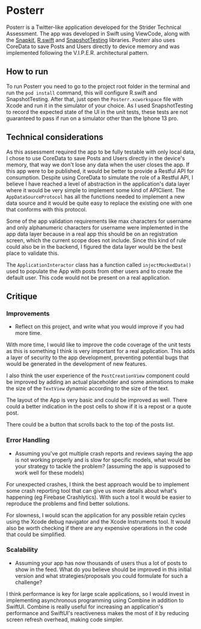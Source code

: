 # Posterr

Posterr is a Twitter-like application developed for the Strider Technical Assessment. The app was developed in Swift using ViewCode, along with the [Snapkit](https://github.com/SnapKit/SnapKit), [R.swift](https://github.com/mac-cain13/R.swift) and [SnapshotTesting](https://github.com/pointfreeco/swift-snapshot-testing) libraries. Posterr also uses CoreData to save Posts and Users directly to device memory and was implemented following the V.I.P.E.R. architectural pattern.

## How to run

To run Posterr you need to go to the project root folder in the terminal and run the `pod install` command, this will configure R.swift and SnapshotTesting. After that, just open the `Posterr.xcworkspace` file with Xcode and run it in the simulator of your choice. As I used SnapshotTesting to record the expected state of the UI in the unit tests, these tests are not guaranteed to pass if run on a simulator other than the Iphone 13 pro.

## Technical considerations

As this assessment required the app to be fully testable with only local data, I chose to use CoreData to save Posts and Users directly in the device's memory, that way we don't lose any data when the user closes the app. If this app were to be published, it would be better to provide a Restful API for consumption. Despite using CoreData to simulate the role of a Restful API, I believe I have reached a level of abstraction in the application's data layer where it would be very simple to implement some kind of APIClient. The `AppDataSourceProtocol` has all the functions needed to implement a new data source and it would be quite easy to replace the existing one with one that conforms with this protocol.

Some of the app validation requirements like max characters for username and only alphanumeric characters for username were implemented in the app data layer because in a real app this should be on an registration screen, which the current scope does not include. Since this kind of rule could also be in the backend, I figured the data layer would be the best place to validate this.

The `ApplicationInteractor` class has a function called `injectMockedData()` used to populate the App with posts from other users and to create the default user. This code would not be present on a real application.

## Critique

### Improvements

- Reflect on this project, and write what you would improve if you had more time.

With more time, I would like to improve the code coverage of the unit tests as this is something I think is very important for a real application. This adds a layer of security to the app development, preventing potential bugs that would be generated in the development of new features.

I also think the user experience of the `PostCreationView` component could be improved by adding an actual placeholder and some animations to make the size of the `TextView` dynamic according to the size of the text.

The layout of the App is very basic and could be improved as well. There could a better indication in the post cells to show if it is a repost or a quote post.

There could be a button that scrolls back to the top of the posts list.

### Error Handling

- Assuming you've got multiple crash reports and reviews saying the app is not working properly and is slow for specific models, what would be your strategy to tackle the problem? (assuming the app is supposed to work well for these models)

For unexpected crashes, I think the best approach would be to implement some crash reporting tool that can give us more details about what's happening (eg Firebase Crashlytics). With such a tool it would be easier to reproduce the problems and find better solutions.

For slowness, I would scan the application for any possible retain cycles using the Xcode debug navigator and the Xcode Instruments tool. It would also be worth checking if there are any expensive operations in the code that could be simplified.

### Scalability

- Assuming your app has now thousands of users thus a lot of posts to show in the feed. What do you believe should be improved in this initial version and what strategies/proposals you could formulate for such a challenge?

I think performance is key for large scale applications, so I would invest in implementing asynchronous programming using Combine in addition to SwiftUI. Combine is really useful for increasing an application's performance and SwiftUI's reactiveness makes the most of it by reducing screen refresh overhead, making code simpler.

